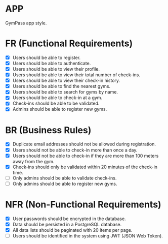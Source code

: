 # APP

GymPass app style.

# FR (Functional Requirements)

- [x] Users should be able to register.
- [x] Users should be able to authenticate.
- [x] Users should be able to view their profile.
- [x] Users should be able to view their total number of check-ins.
- [x] Users should be able to view their check-in history.
- [x] Users should be able to find the nearest gyms.
- [x] Users should be able to search for gyms by name.
- [x] Users should be able to check-in at a gym.
- [x] Check-ins should be able to be validated.
- [x] Admins should be able to register new gyms.

# BR (Business Rules)

- [x] Duplicate email addresses should not be allowed during registration.
- [x] Users should not be able to check-in more than once a day.
- [x] Users should not be able to check-in if they are more than 100 meters away from the gym.
- [x] Check-ins should only be validated within 20 minutes of the check-in time.
- [ ] Only admins should be able to validate check-ins.
- [ ] Only admins should be able to register new gyms.

# NFR (Non-Functional Requirements)

- [x] User passwords should be encrypted in the database.
- [x] Data should be persisted in a PostgreSQL database.
- [x] All data lists should be paginated with 20 items per page.
- [ ] Users should be identified in the system using JWT (JSON Web Token).
